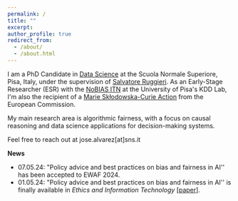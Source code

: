 ```yaml
---
permalink: /
title: ""
excerpt:
author_profile: true
redirect_from: 
  - /about/
  - /about.html
---
```


I am a PhD Candidate in [Data Science](https://www.phd-ai.it/) at the Scuola Normale Superiore, Pisa, Italy, under the supervision of [Salvatore Ruggieri](http://pages.di.unipi.it/ruggieri/). As an Early-Stage Researcher (ESR) with the [NoBIAS ITN](https://nobias-project.eu/) at the University of Pisa's KDD Lab, I'm also the recipient of a [Marie Skłodowska-Curie Action](https://marie-sklodowska-curie-actions.ec.europa.eu/) from the European Commission.

My main research area is algorithmic fairness, with a focus on causal reasoning and data science applications for decision-making systems.

Feel free to reach out at jose.alvarez[at]sns.it

**News**

- 07.05.24: "Policy advice and best practices on bias and fairness in AI'' has been accepted to EWAF 2024.
- 01.05.24: "Policy advice and best practices on bias and fairness in AI'' is finally available in *Ethics and Information Technology* [[paper](https://doi.org/10.1007/s10676-024-09746-w)].
